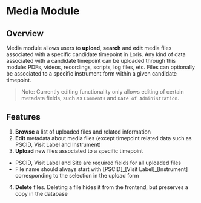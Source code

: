 # Media Module

## Overview

Media module allows users to **upload**, **search** and **edit** media files 
associated with a specific candidate timepoint in Loris.
Any kind of data associated with a candidate timepoint can be uploaded through 
this module: PDFs, videos, recordings, scripts, log files, etc. Files can optionally 
be associated to a specific instrument form within a given candidate timepoint.


>Note: Currently editing functionality only allows editing of certain metadata 
fields, such as `Comments` and `Date of Administration`.

## Features

1. **Browse** a list of uploaded files and related information
2. **Edit** metadata about media files (except timepoint related data such as 
PSCID, Visit Label and Instrument)
3. **Upload** new files associated to a specific timepoint
  - PSCID, Visit Label and Site are required fields for all uploaded files
  - File name should always start with [PSCID]\_[Visit Label]\_[Instrument] 
  corresponding to the selection in the upload form
4. **Delete** files. Deleting a file hides it from the frontend, but preserves a 
copy in the database